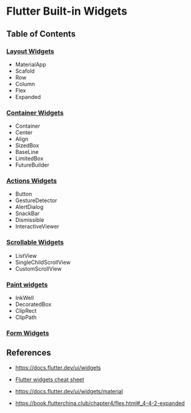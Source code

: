 # Flutter Built-in Widgets

## Table of Contents

### [Layout Widgets](layout/README.md)

- MaterialApp
- Scafold
- Row
- Column
- Flex
- Expanded

### [Container Widgets](container/README.md)

- Container
- Center
- Align
- SizedBox
- BaseLine
- LimitedBox
- FutureBuilder

### [Actions Widgets](actions/README.md)

- Button
- GestureDetector
- AlertDialog
- SnackBar
- Dismissible
- InteractiveViewer

### [Scrollable Widgets](scroll/README.md)

- ListView
- SingleChildScrollView
- CustomScrollView

### [Paint widgets](paint/README.md)

- InkWell
- DecoratedBox
- ClipRect
- ClipPath

### [Form Widgets](form/README.md)



## References

- https://docs.flutter.dev/ui/widgets

- [Flutter widgets cheat sheet](https://blog.codemagic.io/flutter-widget-cheat-sheet/)

- https://docs.flutter.dev/ui/widgets/material

- https://book.flutterchina.club/chapter4/flex.html#_4-4-2-expanded


